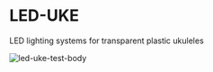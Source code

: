 # LED-UKE
LED lighting systems for transparent plastic ukuleles

![led-uke-test-body](https://cloud.githubusercontent.com/assets/3108007/8265502/82f208fa-16c1-11e5-875e-5819b3f52b03.jpg)

